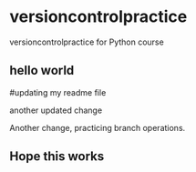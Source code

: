# versioncontrolpractice
versioncontrolpractice for Python course

## hello world
#updating my readme file


another updated change

Another change, practicing branch operations. 

## Hope this works